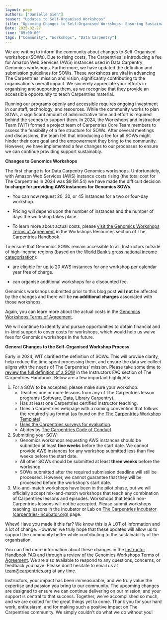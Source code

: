```yaml
--- 
layout: page 
authors: ["Danielle Sieh"] 
teaser: "Updates to Self-Organised Workshops" 
title: "Upcoming Changes to Self-Organised Workshops: Ensuring Sustainability and Continued Community Impact" 
Date: 2025-02-27 
time: "09:00:00" 
tags: ["Community", "Workshops", "Data Carpentry"] 
---
```


We are writing to inform the community about changes to Self-Organised workshops (SOWs). Due to rising costs, The Carpentries is introducing a fee for Amazon Web Services (AWS) instances used in Data Carpentry Genomics workshops. Furthermore, we have updated the definition and submission guidelines for SOWs. These workshops are vital in advancing The Carpentries' mission and vision, significantly contributing to the organisation's overall impact. We sincerely appreciate your efforts in organising and supporting them, as we recognise that they provide an accessible opportunity to teach Carpentries material. 

Running our programs openly and accessible requires ongoing investment in our staff, technology, and resources. While the community works to plan SOWs, a significant amount of administrative time and effort is required behind the scenes to support them. In 2024, the Workshops and Instruction Team (WIT) formed a project team of Carpentries Core Team members to assess the feasibility of a fee structure for SOWs. After several meetings and discussions, the team felt that introducing a fee for all SOWs might hinder their core goal and the empowerment they bring to the community. However, we have implemented a few changes to our processes to ensure we can continue providing support sustainably.

**Changes to Genomics Workshops**

The first change is for Data Carpentry Genomics workshops. Unfortunately, with Amazon Web Services (AWS) instance costs rising (the total cost for The Carpentries in 2024 was $9,191.54) we have made the difficult decision **to charge for providing AWS instances for Genomics SOWs.**

- You can now request 20, 30, or 45 instances for a two or four-day workshop.

- Pricing will depend upon the number of instances and the number of days the workshop takes place.

- To learn more about actual costs, please [visit the Genomics Workshops Terms of Agreement](https://docs.carpentries.org/resources/workshops/genomics_policy.html) in the Workshops Resources section of The Carpentries Handbook. 

To ensure that Genomics SOWs remain accessible to all, Instructors outside of high-income regions (based on the [World Bank’s gross national income categorisation](https://datahelpdesk.worldbank.org/knowledgebase/articles/906519-world-bank-country-and-lending-groups)):

- are eligible for up to 20 AWS instances for one workshop per calendar year free of charge.

- can organise additional workshops for a discounted fee.

Genomics workshops submitted prior to this blog post **will not** be affected by the changes and there will be **no additional charges** associated with those workshops.  

Again, you can learn more about the actual costs in the [Genomics Workshops Terms of Agreement](https://docs.carpentries.org/resources/workshops/genomics_policy.html). 

We will continue to identify and pursue opportunities to obtain financial and in-kind support to cover costs for workshops, which would help us waive fees for Genomics workshops in the future.

**General Changes to the Self-Organised Workshop Process**

Early in 2024, WIT clarified the definition of SOWs. This will provide clarity, help reduce the time spent processing them, and ensure the data we collect aligns with the needs of The Carpentries' mission. Please take some time to [review the full definition of a SOW](https://docs.carpentries.org/handbooks/instructors.html#self-organised) in the Instructors FAQ section of The Carpentries Handbook. Below are a few important highlights:



1.  For a SOW to be accepted, please make sure your workshop:
    *  Teaches one or more lessons from any of The Carpentries lesson programs (Software, Data, Library Carpentry).
    * Has at least one Carpentries certified Instructor teaching.
    * Uses a Carpentries webpage with a naming convention that follows the required slug format (as found on the [The Carpentries Workshop Template](https://github.com/carpentries/workshop-template)). 
    * [Uses the Carpentries surveys for evaluation](https://carpentries.org/about-us/impact/#assessment).
    * Abides by [The Carpentries Code of Conduct](https://docs.carpentries.org/policies/coc/).
2. Submitting your SOW:
    * Genomics workshops requesting AWS instances should be submitted at least **five weeks** before the start date. We cannot provide AWS instances for any workshop submitted less than five weeks before the start date. 
    * All other SOWs should be submitted at least **three weeks** before the workshop.
    * SOWs submitted after the required submission deadline will still be processed. However, we cannot guarantee that they will be processed before the workshop's start date. 
3. Mix-and-match workshops have been in the pilot phase, but we will officially accept mix-and-match workshops that teach any combination of Carpentries lessons and episodes. Workshops that teach non-Carpentries lessons will not be accepted. Please submit workshops teaching lessons in the Incubator or Lab on [The Carpentries Incubator (carpentries-incubator.org)](https://carpentries-incubator.org/) page.

Whew! Have you made it this far? We know this is A LOT of information and a lot of change. However, we truly hope that these updates will allow us to support the community better while contributing to the sustainability of the organisation. 

You can find more information about these changes in the [Instructor Handbook FAQ](https://docs.carpentries.org/handbooks/instructors.html#self-organised) and through a review of the [Genomics Workshops Terms of Agreement](https://docs.carpentries.org/resources/workshops/genomics_policy.html). We are also available to respond to any questions, concerns, or feedback you have. Please don’t hesitate to email us at team@carpentries.org at any time.

Instructors, your impact has been immeasurable, and we truly value the expertise and passion you bring to our community. The upcoming changes are designed to ensure we can continue delivering on our mission, and your support is central to that success. Together, we’ve accomplished so much, and we are excited for the great things yet to come. Thank you for your hard work, enthusiasm, and for making such a positive impact on The Carpentries community. We simply couldn't do what we do without you!
